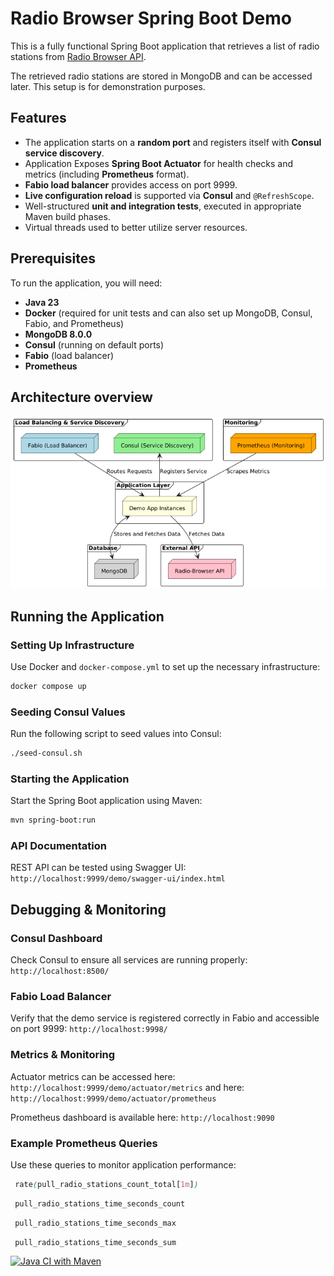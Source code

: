 # Radio Browser Spring Boot Demo

This is a fully functional Spring Boot application that retrieves a list of radio stations from [Radio Browser API](https://www.radio-browser.info/).

The retrieved radio stations are stored in MongoDB and can be accessed later. This setup is for demonstration purposes.

## Features
- The application starts on a **random port** and registers itself with **Consul service discovery**.
- Application Exposes **Spring Boot Actuator** for health checks and metrics (including **Prometheus** format).
- **Fabio load balancer** provides access on port 9999.
- **Live configuration reload** is supported via **Consul** and `@RefreshScope`.
- Well-structured **unit and integration tests**, executed in appropriate Maven build phases.
- Virtual threads used to better utilize server resources.

## Prerequisites
To run the application, you will need:
- **Java 23**
- **Docker** (required for unit tests and can also set up MongoDB, Consul, Fabio, and Prometheus)
- **MongoDB 8.0.0**
- **Consul** (running on default ports)
- **Fabio** (load balancer)
- **Prometheus**

## Architecture overview
![System Architecture](diagram/architecture-overview.png)

## Running the Application
### Setting Up Infrastructure
Use Docker and `docker-compose.yml` to set up the necessary infrastructure:
```sh
docker compose up
```

### Seeding Consul Values
Run the following script to seed values into Consul:
```sh
./seed-consul.sh
```

### Starting the Application
Start the Spring Boot application using Maven:
```sh
mvn spring-boot:run
```

### API Documentation
REST API can be tested using Swagger UI:
`http://localhost:9999/demo/swagger-ui/index.html`

## Debugging & Monitoring
### Consul Dashboard
Check Consul to ensure all services are running properly: `http://localhost:8500/`

### Fabio Load Balancer
Verify that the demo service is registered correctly in Fabio and accessible on port 9999:
`http://localhost:9998/`

### Metrics & Monitoring
Actuator metrics can be accessed here:
`http://localhost:9999/demo/actuator/metrics`
and here: `http://localhost:9999/demo/actuator/prometheus`

Prometheus dashboard is available here: `http://localhost:9090`

### Example Prometheus Queries
Use these queries to monitor application performance:

```scss
 rate(pull_radio_stations_count_total[1m])
```

```scss
 pull_radio_stations_time_seconds_count
```

```scss
 pull_radio_stations_time_seconds_max
```

```scss
 pull_radio_stations_time_seconds_sum 
```

[![Java CI with Maven](https://github.com/mkotra/spring/actions/workflows/maven.yml/badge.svg)](https://github.com/mkotra/spring/actions/workflows/maven.yml)
